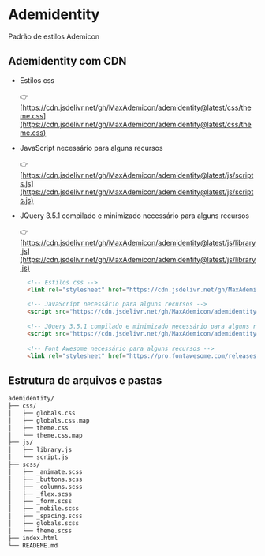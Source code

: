 # Ademidentity

 Padrão de estilos Ademicon

## Ademidentity com CDN

+ Estilos css
  
  👉 [https://cdn.jsdelivr.net/gh/MaxAdemicon/ademidentity@latest/css/theme.css](https://cdn.jsdelivr.net/gh/MaxAdemicon/ademidentity@latest/css/theme.css)

+ JavaScript necessário para alguns recursos
  
  👉 [https://cdn.jsdelivr.net/gh/MaxAdemicon/ademidentity@latest/js/scripts.js](https://cdn.jsdelivr.net/gh/MaxAdemicon/ademidentity@latest/js/scripts.js)
  
+ JQuery 3.5.1 compilado e minimizado necessário para alguns recursos
  
  👉 [https://cdn.jsdelivr.net/gh/MaxAdemicon/ademidentity@latest/js/library.js](https://cdn.jsdelivr.net/gh/MaxAdemicon/ademidentity@latest/js/library.js)

  ```html
    <!-- Estilos css -->
    <link rel="stylesheet" href="https://cdn.jsdelivr.net/gh/MaxAdemicon/ademidentity@latest/css/theme.css" />
    
    <!-- JavaScript necessário para alguns recursos -->
    <script src="https://cdn.jsdelivr.net/gh/MaxAdemicon/ademidentity@latest/js/scripts.js" type="text/javascript"></script>
    
    <!-- JQuery 3.5.1 compilado e minimizado necessário para alguns recursos -->
    <script src="https://cdn.jsdelivr.net/gh/MaxAdemicon/ademidentity@latest/js/library.js" type="text/javascript"></script>
    
    <!-- Font Awesome necessário para alguns recursos -->
    <link rel="stylesheet" href="https://pro.fontawesome.com/releases/v5.10.0/css/all.css" integrity="sha384-AYmEC3Yw5cVb3ZcuHtOA93w35dYTsvhLPVnYs9eStHfGJvOvKxVfELGroGkvsg+p" crossorigin="anonymous"/>
  ```

## Estrutura de arquivos e pastas

```bash
ademidentity/
├── css/
│   ├── globals.css
│   ├── globals.css.map
│   ├── theme.css
│   └── theme.css.map
├── js/
│   ├── library.js
│   └── script.js
├── scss/
│   ├── _animate.scss
│   ├── _buttons.scss
│   ├── _columns.scss
│   ├── _flex.scss
│   ├── _form.scss
│   ├── _mobile.scss
│   ├── _spacing.scss
│   ├── globals.scss
│   └── theme.scss
├── index.html
└── READEME.md
```
